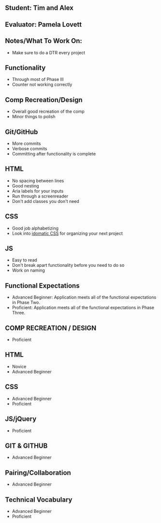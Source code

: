 ## Student: Tim and Alex
## Evaluator: Pamela Lovett
## Notes/What To Work On:

- Make sure to do a DTR every project

## Functionality

- Through most of Phase III
- Counter not working correctly

## Comp Recreation/Design

- Overall good recreation of the comp
- Minor things to polish

## Git/GitHub
- More commits
- Verbose commits
- Committing after functionality is complete

## HTML
- No spacing between lines
- Good nesting
- Aria labels for your inputs
- Run through a screenreader
- Don't add classes you don't need

## CSS
- Good job alphabetizing
- Look into [idomatic CSS](https://github.com/necolas/idiomatic-css) for organizing your next project

## JS
- Easy to read
- Don't break apart functionality before you need to do so
- Work on naming

## Functional Expectations

* Advanced Beginner: Application meets all of the functional expectations in Phase Two.
* Proficient: Application meets all of the functional expectations in Phase Three.

## COMP RECREATION / DESIGN

* Proficient  

## HTML

* Novice  
* Advanced Beginner   

## CSS

* Advanced Beginner  
* Proficient  
 
## JS/jQuery

* Proficient  

## GIT & GITHUB

* Advanced Beginner    

## Pairing/Collaboration

* Advanced Beginner

## Technical Vocabulary

* Advanced Beginner
* Proficient
